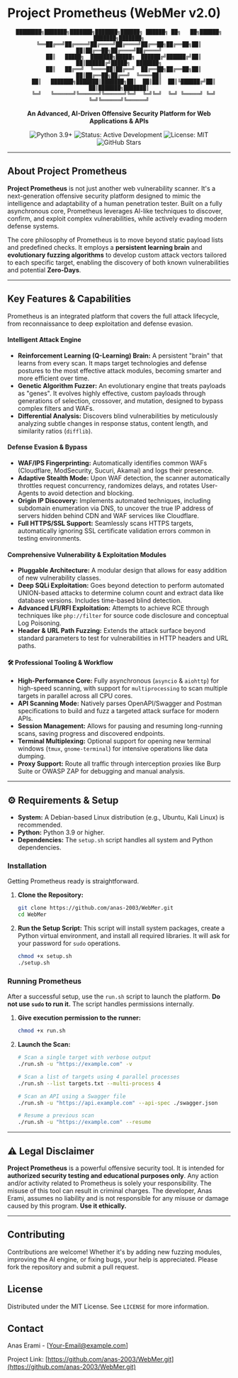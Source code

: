 # Project Prometheus (WebMer v2.0)

<div align="center">

```
████████╗███████╗███████╗███████╗██████╗ ██████╗ ██╗   ██╗██████╗ ███████╗███████╗
╚══██╔══╝██╔════╝██╔════╝██╔════╝██╔══██╗██╔══██╗██║   ██║██╔══██╗██╔════╝██╔════╝
   ██║   █████╗  ███████╗█████╗  ██████╔╝██████╔╝██║   ██║██████╔╝█████╗  ███████╗
   ██║   ██╔══╝  ╚════██║██╔══╝  ██╔══██╗██╔══██╗██║   ██║██╔══██╗██╔══╝  ╚════██║
   ██║   ███████╗███████║███████╗██║  ██║██║  ██║╚██████╔╝██║  ██║███████╗███████║
   ╚═╝   ╚══════╝╚══════╝╚══════╝╚═╝  ╚═╝╚═╝  ╚═╝ ╚═════╝ ╚═╝  ╚═╝╚══════╝╚══════╝
```

**An Advanced, AI-Driven Offensive Security Platform for Web Applications & APIs**

</div>

<p align="center">
  <img src="https://img.shields.io/badge/Python-3.9+-blue.svg" alt="Python 3.9+">
  <img src="https://img.shields.io/badge/Status-Active%20Development-green.svg" alt="Status: Active Development">
  <img src="https://img.shields.io/badge/License-MIT-blue.svg" alt="License: MIT">
  <img src="https://img.shields.io/github/stars/anas-2003/WebMer?style=social" alt="GitHub Stars">
</p>

---

## About Project Prometheus

**Project Prometheus** is not just another web vulnerability scanner. It's a next-generation offensive security platform designed to mimic the intelligence and adaptability of a human penetration tester. Built on a fully asynchronous core, Prometheus leverages AI-like techniques to discover, confirm, and exploit complex vulnerabilities, while actively evading modern defense systems.

The core philosophy of Prometheus is to move beyond static payload lists and predefined checks. It employs a **persistent learning brain** and **evolutionary fuzzing algorithms** to develop custom attack vectors tailored to each specific target, enabling the discovery of both known vulnerabilities and potential **Zero-Days**.

---

## Key Features & Capabilities

Prometheus is an integrated platform that covers the full attack lifecycle, from reconnaissance to deep exploitation and defense evasion.

####  **Intelligent Attack Engine**
- **Reinforcement Learning (Q-Learning) Brain:** A persistent "brain" that learns from every scan. It maps target technologies and defense postures to the most effective attack modules, becoming smarter and more efficient over time.
- **Genetic Algorithm Fuzzer:** An evolutionary engine that treats payloads as "genes". It evolves highly effective, custom payloads through generations of selection, crossover, and mutation, designed to bypass complex filters and WAFs.
- **Differential Analysis:** Discovers blind vulnerabilities by meticulously analyzing subtle changes in response status, content length, and similarity ratios (`difflib`).

#### **Defense Evasion & Bypass**
- **WAF/IPS Fingerprinting:** Automatically identifies common WAFs (Cloudflare, ModSecurity, Sucuri, Akamai) and logs their presence.
- **Adaptive Stealth Mode:** Upon WAF detection, the scanner automatically throttles request concurrency, randomizes delays, and rotates User-Agents to avoid detection and blocking.
- **Origin IP Discovery:** Implements automated techniques, including subdomain enumeration via DNS, to uncover the true IP address of servers hidden behind CDN and WAF services like Cloudflare.
- **Full HTTPS/SSL Support:** Seamlessly scans HTTPS targets, automatically ignoring SSL certificate validation errors common in testing environments.

#### **Comprehensive Vulnerability & Exploitation Modules**
- **Pluggable Architecture:** A modular design that allows for easy addition of new vulnerability classes.
- **Deep SQLi Exploitation:** Goes beyond detection to perform automated UNION-based attacks to determine column count and extract data like database versions. Includes time-based blind detection.
- **Advanced LFI/RFI Exploitation:** Attempts to achieve RCE through techniques like `php://filter` for source code disclosure and conceptual Log Poisoning.
- **Header & URL Path Fuzzing:** Extends the attack surface beyond standard parameters to test for vulnerabilities in HTTP headers and URL paths.

#### 🛠 **Professional Tooling & Workflow**
- **High-Performance Core:** Fully asynchronous (`asyncio` & `aiohttp`) for high-speed scanning, with support for `multiprocessing` to scan multiple targets in parallel across all CPU cores.
- **API Scanning Mode:** Natively parses OpenAPI/Swagger and Postman specifications to build and fuzz a targeted attack surface for modern APIs.
- **Session Management:** Allows for pausing and resuming long-running scans, saving progress and discovered endpoints.
- **Terminal Multiplexing:** Optional support for opening new terminal windows (`tmux`, `gnome-terminal`) for intensive operations like data dumping.
- **Proxy Support:** Route all traffic through interception proxies like Burp Suite or OWASP ZAP for debugging and manual analysis.

---

## ⚙ Requirements & Setup

- **System:** A Debian-based Linux distribution (e.g., Ubuntu, Kali Linux) is recommended.
- **Python:** Python 3.9 or higher.
- **Dependencies:** The `setup.sh` script handles all system and Python dependencies.

### Installation

Getting Prometheus ready is straightforward.

1.  **Clone the Repository:**
    ```sh
    git clone https://github.com/anas-2003/WebMer.git
    cd WebMer
    ```

2.  **Run the Setup Script:**
    This script will install system packages, create a Python virtual environment, and install all required libraries. It will ask for your password for `sudo` operations.
    ```sh
    chmod +x setup.sh
    ./setup.sh
    ```

### Running Prometheus

After a successful setup, use the `run.sh` script to launch the platform. **Do not use `sudo` to run it.** The script handles permissions internally.

1.  **Give execution permission to the runner:**
    ```sh
    chmod +x run.sh
    ```

2.  **Launch the Scan:**
    ```sh
    # Scan a single target with verbose output
    ./run.sh -u "https://example.com" -v

    # Scan a list of targets using 4 parallel processes
    ./run.sh --list targets.txt --multi-process 4

    # Scan an API using a Swagger file
    ./run.sh -u "https://api.example.com" --api-spec ./swagger.json

    # Resume a previous scan
    ./run.sh -u "https://example.com" --resume
    ```

---

## ⚠ Legal Disclaimer

**Project Prometheus** is a powerful offensive security tool. It is intended for **authorized security testing and educational purposes only**. Any action and/or activity related to Prometheus is solely your responsibility. The misuse of this tool can result in criminal charges. The developer, Anas Erami, assumes no liability and is not responsible for any misuse or damage caused by this program. **Use it ethically.**

---

## Contributing

Contributions are welcome! Whether it's by adding new fuzzing modules, improving the AI engine, or fixing bugs, your help is appreciated. Please fork the repository and submit a pull request.

## License

Distributed under the MIT License. See `LICENSE` for more information.

## Contact

Anas Erami - [Your-Email@example.com]

Project Link: [https://github.com/anas-2003/WebMer.git](https://github.com/anas-2003/WebMer.git)
